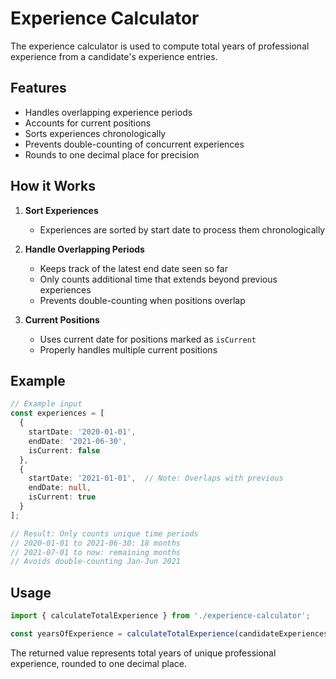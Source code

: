 # Experience Calculator

The experience calculator is used to compute total years of professional experience from a candidate's experience entries.

## Features

- Handles overlapping experience periods
- Accounts for current positions
- Sorts experiences chronologically
- Prevents double-counting of concurrent experiences
- Rounds to one decimal place for precision

## How it Works

1. **Sort Experiences**
   - Experiences are sorted by start date to process them chronologically

2. **Handle Overlapping Periods**
   - Keeps track of the latest end date seen so far
   - Only counts additional time that extends beyond previous experiences
   - Prevents double-counting when positions overlap

3. **Current Positions**
   - Uses current date for positions marked as `isCurrent`
   - Properly handles multiple current positions

## Example

```typescript
// Example input
const experiences = [
  {
    startDate: '2020-01-01',
    endDate: '2021-06-30',
    isCurrent: false
  },
  {
    startDate: '2021-01-01',  // Note: Overlaps with previous
    endDate: null,
    isCurrent: true
  }
];

// Result: Only counts unique time periods
// 2020-01-01 to 2021-06-30: 18 months
// 2021-07-01 to now: remaining months
// Avoids double-counting Jan-Jun 2021
```

## Usage

```typescript
import { calculateTotalExperience } from './experience-calculator';

const yearsOfExperience = calculateTotalExperience(candidateExperiences);
```

The returned value represents total years of unique professional experience, rounded to one decimal place.